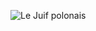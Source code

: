 ![Le Juif polonais](https://upload.wikimedia.org/wikipedia/commons/thumb/3/39/Leonardo_da_Vinci_-_Ginevra_de%27_Benci_-_Google_Art_Project.jpg/350px-Leonardo_da_Vinci_-_Ginevra_de%27_Benci_-_Google_Art_Project.jpg)